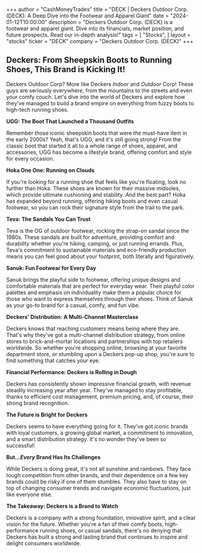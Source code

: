 +++
author = "CashMoneyTrades"
title = "DECK |  Deckers Outdoor Corp. (DECK): A Deep Dive into the Footwear and Apparel Giant"
date = "2024-01-12T10:00:00"
description = "Deckers Outdoor Corp. (DECK) is a footwear and apparel giant. Dive into its financials, market position, and future prospects. Read our in-depth analysis!"
tags = [
"Stocks",
]
layout = "stocks"
ticker = "DECK"
company = "Deckers Outdoor Corp. (DECK)"
+++
        


##  Deckers: From Sheepskin Boots to Running Shoes, This Brand is Kicking It!

Deckers Outdoor Corp? More like Deckers *Indoor* and *Outdoor* Corp! These guys are seriously everywhere, from the mountains to the streets and even your comfy couch. Let's dive into the world of Deckers and explore how they've managed to build a brand empire on everything from fuzzy boots to high-tech running shoes. 

**UGG: The Boot That Launched a Thousand Outfits**

Remember those iconic sheepskin boots that were *the* must-have item in the early 2000s? Yeah, that's UGG, and it's still going strong! From the classic boot that started it all to a whole range of shoes, apparel, and accessories, UGG has become a lifestyle brand, offering comfort and style for every occasion. 

**Hoka One One: Running on Clouds**

If you're looking for a running shoe that feels like you're floating, look no further than Hoka. These shoes are known for their massive midsoles, which provide ultimate cushioning and stability.  And the best part? Hoka has expanded beyond running, offering hiking boots and even casual footwear, so you can rock their signature style from the trail to the park.

**Teva: The Sandals You Can Trust**

Teva is the OG of outdoor footwear, rocking the strap-on sandal since the 1980s.  These sandals are built for adventure, providing comfort and durability whether you're hiking, camping, or just running errands.  Plus, Teva's commitment to sustainable materials and eco-friendly production means you can feel good about your footprint, both literally and figuratively.

**Sanuk: Fun Footwear for Every Day**

Sanuk brings the playful side to footwear, offering unique designs and comfortable materials that are perfect for everyday wear.  Their playful color palettes and emphasis on individuality make them a popular choice for those who want to express themselves through their shoes.  Think of Sanuk as your go-to brand for a casual, comfy, and fun vibe.

**Deckers' Distribution:  A Multi-Channel Masterclass**

Deckers knows that reaching customers means being where they are. That's why they've got a multi-channel distribution strategy, from online stores to brick-and-mortar locations and partnerships with top retailers worldwide.  So whether you're shopping online, browsing at your favorite department store, or stumbling upon a Deckers pop-up shop, you're sure to find something that catches your eye.

**Financial Performance:  Deckers is Rolling in Dough**

Deckers has consistently shown impressive financial growth, with revenue steadily increasing year after year. They've managed to stay profitable, thanks to efficient cost management, premium pricing, and, of course, their strong brand recognition. 

**The Future is Bright for Deckers**

Deckers seems to have everything going for it. They've got iconic brands with loyal customers, a growing global market, a commitment to innovation, and a smart distribution strategy. It's no wonder they've been so successful! 

**But…*Every* Brand Has Its Challenges**

While Deckers is doing great, it's not all sunshine and rainbows. They face tough competition from other brands, and their dependence on a few key brands could be risky if one of them stumbles.  They also have to stay on top of changing consumer trends and navigate economic fluctuations, just like everyone else. 

**The Takeaway:  Deckers is a Brand to Watch**

Deckers is a company with a strong foundation, innovative spirit, and a clear vision for the future. Whether you're a fan of their comfy boots, high-performance running shoes, or casual sandals, there's no denying that Deckers has built a strong and lasting brand that continues to inspire and delight consumers worldwide. 

        